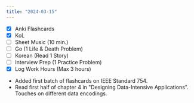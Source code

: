 ```yaml
---
title: "2024-03-15"
---
```


- [x] Anki Flashcards
- [x] KoL
- [ ] Sheet Music (10 min.)
- [ ] Go (1 Life & Death Problem)
- [ ] Korean (Read 1 Story)
- [ ] Interview Prep (1 Practice Problem)
- [x] Log Work Hours (Max 3 hours)

* Added first batch of flashcards on IEEE Standard 754.
* Read first half of chapter 4 in "Designing Data-Intensive Applications". Touches on different data encodings. 